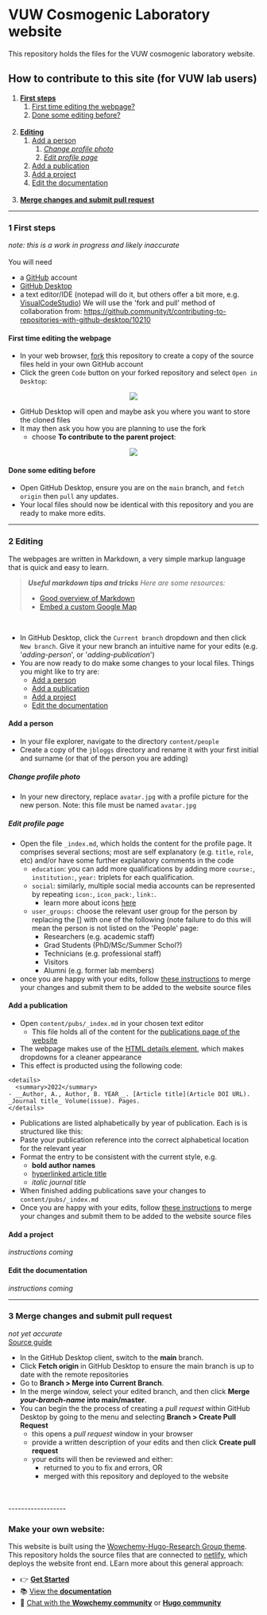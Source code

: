 # VUW Cosmogenic Laboratory website
This repository holds the files for the VUW cosmogenic laboratory website.



## How to contribute to this site (for VUW lab users) 
 
1. [**First steps**](#1-first-steps)
    1. [First time editing the webpage?](#first-time-editing-the-webpage)
    2. [Done some editing before?](#done-some-editing-before)
    <br>
2. [**Editing**](#2-editing)
    1. [Add a person](#add-a-person)
        1. [*Change profile photo*](#change-profile-photo)
        2. [*Edit profile page*](#edit-profile-page)
    3. [Add a publication](#add-a-publication)
    4. [Add a project](#add-a-project)
    5. [Edit the documentation](#edit-the-documentation)
    <br>
3. [**Merge changes and submit pull request**](#3-merge-changes-and-submit-pull-request)
-------------

### 1 First steps
_note: this is a work in progress and likely inaccurate_<br>
<br>
You will need
- a [GitHub](https://github.com/) account
- [GitHub Desktop](https://desktop.github.com/)
- a text editor/IDE (notepad will do it, but others offer a bit more, e.g. [VisualCodeStudio](https://code.visualstudio.com/))
We will use the 'fork and pull' method of collaboration from: https://github.community/t/contributing-to-repositories-with-github-desktop/10210

#### First time editing the webpage

- In your web browser, [fork](https://docs.github.com/en/get-started/quickstart/fork-a-repo) this repository to create a copy of the source files held in your own GitHub account
- Click the green `Code` button on your forked repository and select `Open in Desktop`: <br>
<p align="center">
  <img src="/assets/media/readme-images/open-with-github-desktop.png" />
</p>

- GitHub Desktop will open and maybe ask you where you want to store the cloned files
- It may then ask you how you are planning to use the fork
  - choose **To contribute to the parent project**: <br>

<p align="center">
  <img src="/assets/media/readme-images/how-are-you-planning-to-use-this-fork.png" />
</p>


#### Done some editing before

- Open GitHub Desktop, ensure you are on the `main` branch, and `fetch origin` then `pull` any updates.
- Your local files should now be identical with this repository and you are ready to make more edits.

-------------
### 2 Editing
The webpages are written in Markdown, a very simple markup language that is quick and easy to learn. <br>
   > ***Useful markdown tips and tricks***
   > *Here are some resources:*
   > - [Good overview of Markdown](https://www.markdownguide.org/)
   > - [Embed a custom Google Map](https://tribulant.com/blog/wordpress/easy-embedding-a-google-map-with-multiple-markers-to-your-site/)
<br>

- In GitHub Desktop, click the `Current branch` dropdown and then click `New branch`. Give it your new branch an intuitive name for your edits (e.g. '*adding-person*', or '*adding-publication*')
- You are now ready to do make some changes to your local files. Things you might like to try are:
  - [Add a person](#add-a-person)
  - [Add a publication](#add-a-publication)
  - [Add a project](#add-a-project)
  - [Edit the documentation](#edit-the-documentation)




#### Add a person

- In your file explorer, navigate to the directory `content/people`
- Create a copy of the `jbloggs` directory and rename it with your first initial and surname (or that of the person you are adding)


##### Change profile photo

- In your new directory, replace `avatar.jpg` with a profile picture for the new person. Note: this file must be named `avatar.jpg`

##### Edit profile page

- Open the file `_index.md`, which holds the content for the profile page. It comprises several sections; most are self explanatory (e.g. `title`, `role`, etc) and/or have some further explanatory comments in the code
  -  `education`: you can add more qualifications by adding more `course:`, `institution:`, `year:` triplets for each qualification.
  -  `social`: similarly, multiple social media accounts can be represented by repeating `icon:`, `icon_pack:`, `link:`.
     -  learn more about icons [here](https://wowchemy.com/docs/getting-started/page-builder/#icons)
  - `user_groups:` choose the relevant user group for the person by replacing the [] with one of the following (note failure to do this will mean the person is not listed on the 'People' page:
    - Researchers (e.g. academic staff)
    - Grad Students (PhD/MSc/Summer Schol?)
    - Technicians (e.g. professional staff)
    - Visitors
    - Alumni (e.g. former lab members)
- once you are happy with your edits, follow [these instructions](#merge-changes-and-submit-pull-request) to merge your changes and submit them to be added to the website source files


#### Add a publication

- Open `content/pubs/_index.md` in your chosen text editor
  - This file holds all of the content for the [publications page of the website](https://sad-jennings-c7dd2d.netlify.app/pubs/)
- The webpage makes use of the [HTML details element](https://gist.github.com/scmx/eca72d44afee0113ceb0349dd54a84a2), which makes dropdowns for a cleaner appearance 
- This effect is producted using the following code:

```
<details>
  <summary>2022</summary>
- __Author, A., Author, B. YEAR__. [Article title](Article DOI URL). _Journal title_ Volume(issue). Pages. 
</details>
```

- Publications are listed alphabetically by year of publication. Each is is structured like this:
- Paste your publication reference into the correct alphabetical location for the relevant year
- Format the entry to be consistent with the current style, e.g.
  - __bold author names__
  - [hyperlinked article title](https://www.doi.org/)
  - _italic journal title_
- When finished adding publications save your changes to `content/pubs/_index.md`
- Once you are happy with your edits, follow [these instructions](#merge-changes-and-submit-pull-request) to merge your changes and submit them to be added to the website source files



#### Add a project

_instructions coming_

#### Edit the documentation

_instructions coming_


-------------
### 3 Merge changes and submit pull request
*not yet accurate* <br>
[Source guide](https://github.community/t/contributing-to-repositories-with-github-desktop/10210)

- In the GitHub Desktop client, switch to the **main** branch.
- Click **Fetch origin** in GitHub Desktop to ensure the main branch is up to date with the remote repositories
- Go to **Branch > Merge into Current Branch**.
- In the merge window, select your edited branch, and then click **Merge *your-branch-name* into main/master**.
- You can begin the the process of creating a *pull request* within GitHub Desktop by going to the menu and selecting **Branch > Create Pull Request**
  - this opens a *pull request* window in your browser
  - provide a written description of your edits and then click **Create pull request**
  - your edits will then be reviewed and either:
    - returned to you to fix and errors, OR
    - merged with this repository and deployed to the website 

<br>
<br>
------------------

### Make your own website:
This website is built using the [Wowchemy-Hugo-Research Group theme](https://github.com/wowchemy/starter-hugo-research-group). This repository holds the source files that are connected to [netlify](https://www.netlify.com/), which deploys the website front end. LEarn more about this general approach:
- 👉 [**Get Started**](https://wowchemy.com/hugo-themes/)
- 📚 [View the **documentation**](https://wowchemy.com/docs/)
- 💬 [Chat with the **Wowchemy community**](https://discord.gg/z8wNYzb) or [**Hugo community**](https://discourse.gohugo.io)
